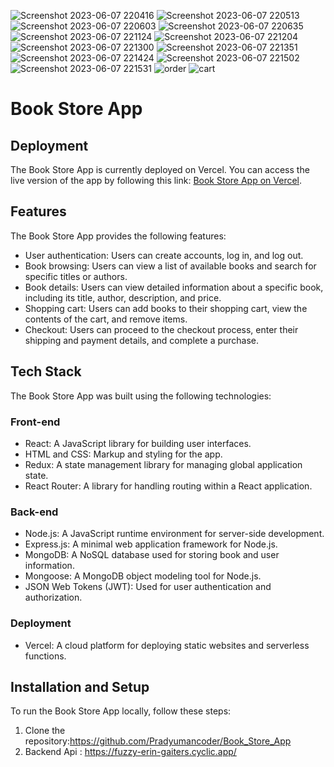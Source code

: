 ![Screenshot 2023-06-07 220416](https://github.com/Pradyumancoder/Book_Store_App/assets/97114184/2420925a-8896-44d8-9aca-38025d22c9a1)
![Screenshot 2023-06-07 220513](https://github.com/Pradyumancoder/Book_Store_App/assets/97114184/17778220-bfe8-42f2-ae0f-913b7e5b7c44)
![Screenshot 2023-06-07 220603](https://github.com/Pradyumancoder/Book_Store_App/assets/97114184/62cef050-b75b-4582-8fe4-10f042329b62)
![Screenshot 2023-06-07 220635](https://github.com/Pradyumancoder/Book_Store_App/assets/97114184/dfcead98-1c49-4d68-8f9b-297763337236)
![Screenshot 2023-06-07 221124](https://github.com/Pradyumancoder/Book_Store_App/assets/97114184/3ff98bc3-88d3-48fb-8caa-e843f8b3d91e)
![Screenshot 2023-06-07 221204](https://github.com/Pradyumancoder/Book_Store_App/assets/97114184/13274c80-9504-4108-96bf-91fc8e267b2b)
![Screenshot 2023-06-07 221300](https://github.com/Pradyumancoder/Book_Store_App/assets/97114184/3cb9257a-2c95-4bce-990d-ad6ed6bb7d99)
![Screenshot 2023-06-07 221351](https://github.com/Pradyumancoder/Book_Store_App/assets/97114184/fe3f4f0d-df11-4871-a2a6-ae212d602947)
![Screenshot 2023-06-07 221424](https://github.com/Pradyumancoder/Book_Store_App/assets/97114184/bb8da79a-658e-4f17-b223-497f80301ed6)
![Screenshot 2023-06-07 221502](https://github.com/Pradyumancoder/Book_Store_App/assets/97114184/7e953e40-ff0b-401c-8b40-98b152be5e14)
![Screenshot 2023-06-07 221531](https://github.com/Pradyumancoder/Book_Store_App/assets/97114184/9f2d0842-469a-432c-8ba1-81758e7ec87d)
![order](https://github.com/Pradyumancoder/Book_Store_App/assets/97114184/43a9e39c-2c7f-47be-9b37-628eaf8de067)
![cart](https://github.com/Pradyumancoder/Book_Store_App/assets/97114184/f4cf7d04-42a4-4d10-86e4-b0de2b076eb9)

# Book Store App

## Deployment

The Book Store App is currently deployed on Vercel. You can access the live version of the app by following this link: <a href="https://bookapp-zeta.vercel.app/">Book Store App on Vercel</a>.

## Features

The Book Store App provides the following features:

<ul>
  <li>User authentication: Users can create accounts, log in, and log out.</li>
  <li>Book browsing: Users can view a list of available books and search for specific titles or authors.</li>
  <li>Book details: Users can view detailed information about a specific book, including its title, author, description, and price.</li>
  <li>Shopping cart: Users can add books to their shopping cart, view the contents of the cart, and remove items.</li>
  <li>Checkout: Users can proceed to the checkout process, enter their shipping and payment details, and complete a purchase.</li>
</ul>

## Tech Stack

The Book Store App was built using the following technologies:

### Front-end

- React: A JavaScript library for building user interfaces.
- HTML and CSS: Markup and styling for the app.
- Redux: A state management library for managing global application state.
- React Router: A library for handling routing within a React application.

### Back-end

- Node.js: A JavaScript runtime environment for server-side development.
- Express.js: A minimal web application framework for Node.js.
- MongoDB: A NoSQL database used for storing book and user information.
- Mongoose: A MongoDB object modeling tool for Node.js.
- JSON Web Tokens (JWT): Used for user authentication and authorization.

### Deployment

- Vercel: A cloud platform for deploying static websites and serverless functions.

## Installation and Setup

To run the Book Store App locally, follow these steps:

1. Clone the repository:https://github.com/Pradyumancoder/Book_Store_App
2. Backend Api : https://fuzzy-erin-gaiters.cyclic.app/
